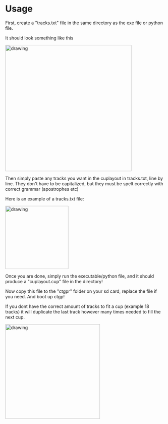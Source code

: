 # Usage

First, create a "tracks.txt" file in the same directory as the exe file or python file.

It should look something like this



<img src="https://cdn.discordapp.com/attachments/887357900694106174/937818355740573826/unknown.png" alt="drawing" width="400"/>

Then simply paste any tracks you want in the cuplayout in tracks.txt, line by line.
They don't have to be capitalized, but they must be spelt correctly with correct grammar (apostrophes etc)

Here is an example of a tracks.txt file:


<img src="https://cdn.discordapp.com/attachments/887357900694106174/937821061846814760/unknown.png" alt="drawing" width="200"/>


Once you are done, simply run the executable/python file, and it should produce a "cuplayout.cup" file in the directory!

Now copy this file to the "ctgpr" folder on your sd card, replace the file if you need. And boot up ctgp!

If you dont have the correct amount of tracks to fit a cup (example 18 tracks) it will duplicate the last track however many times needed to fill the next cup.

<img src="https://cdn.discordapp.com/attachments/887357900694106174/937824533363171359/unknown.png" alt="drawing" width="300"/>
